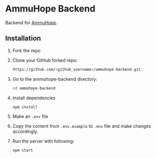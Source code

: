 # AmmuHope Backend

Backend for [AmmuHope](https://github.com/Faizuddinq/ammuhope-frontend).

## Installation

1. Fork the repo

2. Clone your GitHub forked repo:

   ```sh
   https://github.com/<github_username>/ammuhope-backend.git
   ```

3. Go to the ammuhope-backend directory:

   ```sh
   cd ammuhope-backend
   ```

4. Install dependencies

   ```sh
   npm install
   ```

5. Make an `.env` file

6. Copy the content from `.env.example` to `.env` file and make changes accordingly.

7. Run the server with following:

   ```sh
   npm start
   ```
